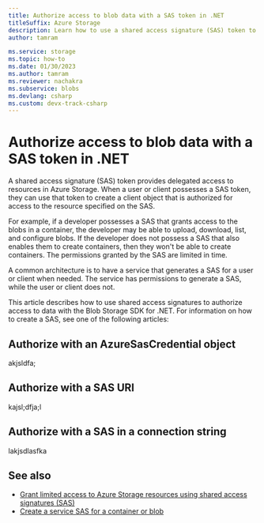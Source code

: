 ```yaml
---
title: Authorize access to blob data with a SAS token in .NET
titleSuffix: Azure Storage
description: Learn how to use a shared access signature (SAS) token to authorize access to containers or blobs in Azure Storage.
author: tamram

ms.service: storage
ms.topic: how-to
ms.date: 01/30/2023
ms.author: tamram
ms.reviewer: nachakra
ms.subservice: blobs
ms.devlang: csharp
ms.custom: devx-track-csharp
---
```


# Authorize access to blob data with a SAS token in .NET

A shared access signature (SAS) token provides delegated access to resources in Azure Storage. When a user or client possesses a SAS token, they can use that token to create a client object that is authorized for access to the resource specified on the SAS.

For example, if a developer possesses a SAS that grants access to the blobs in a container, the developer may be able to upload, download, list, and configure blobs. If the developer does not possess a SAS that also enables them to create containers, then they won't be able to create containers. The permissions granted by the SAS are limited in time.

A common architecture is to have a service that generates a SAS for a user or client when needed. The service has permissions to generate a SAS, while the user or client does not.

This article describes how to use shared access signatures to authorize access to data with the Blob Storage SDK for .NET. For information on how to create a SAS, see one of the following articles:

## Authorize with an AzureSasCredential object

akjsldfa;

## Authorize with a SAS URI

kajsl;dfja;l

## Authorize with a SAS in a connection string

lakjsdlasfka

## See also

- [Grant limited access to Azure Storage resources using shared access signatures (SAS)](../common/storage-sas-overview.md)
- [Create a service SAS for a container or blob](sas-service-create.md)
